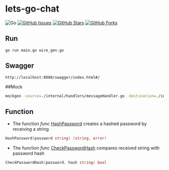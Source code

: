 # lets-go-chat

![Go](https://img.shields.io/badge/Go-1.20-blue.svg?logo=go&longCache=true&logoColor=white&style=flat-square&colorA=4c566a&colorB=5e81ac)
[![GitHub Issues](https://img.shields.io/github/issues/if1bonacci/lets-go-chat.svg?style=flat-square&colorA=4c566a&colorB=ebcb8b)](https://github.com/if1bonacci/lets-go-chat/issues)
[![GitHub Stars](https://img.shields.io/github/stars/if1bonacci/lets-go-chat.svg?style=flat-square&colorB=ebcb8b&colorA=4c566a)](https://github.com/if1bonacci/lets-go-chat/stargazers)
[![GitHub Forks](https://img.shields.io/github/forks/if1bonacci/lets-go-chat.svg?style=flat-square&colorA=4c566a&colorB=ebcb8b)](https://github.com/if1bonacci/lets-go-chat/network)

## Run

```
go run main.go wire_gen.go
```

## Swagger
```
http://localhost:8080/swagger/index.html#/
```


##Mock
```bash
mockgen -source=./internal/handlers/messageHandler.go -destination=./internal/mock/handlers/messageHandler.go
```

## Function

* The function *func* [HashPassword](https://github.com/if1bonacci/lets-go-chat/blob/master/pkg/hasher/hasher.go#L9) creates a hashed password by receiving a string
```go
HashPassword(password string) (string, error)
```

* The function *func* [CheckPasswordHash](https://github.com/if1bonacci/lets-go-chat/blob/master/pkg/hasher/hasher.go#L19) compares received string with password hash
```go
CheckPasswordHash(password, hash string) bool
```